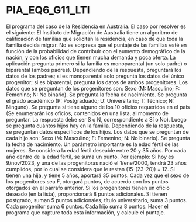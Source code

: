 # PIA_EQ6_G11_LTI
El programa del caso de la Residencia en Australia.
El caso por resolver es el siguiente:
El Instituto de Migración de Australia tiene un algoritmo de calificación de familias que solicitan la residencia, en caso de que toda la familia decida migrar. No es sorpresa que el puntaje de las familias esté en función de la probabilidad de contribuir con el aumento demográfico de la nación, y con los oficios que tienen mucha demanda y poca oferta.
La aplicación pregunta primero si la familia es monoparental (un solo padre) o biparental (ambos padres). Dependiendo de la respuesta, preguntará los datos de los padres; si es monoparental solo pregunta los datos del único progenitor; si es biparental, pregunta los datos de ambos progenitores.
Los datos que se preguntan de los progenitores son: Sexo (M: Masculino; F: Femenino; N: No binario). Se pregunta la fecha de nacimiento. Se pregunta el grado académico (P: Postgraduado; U: Universitario; T: Técnico; N: Ninguno). Se pregunta si tiene alguno de los 10 oficios requeridos en el país (Se enumerarán los oficios, contenidos en una lista, al momento de preguntar. La respuesta debe ser S o N, correspondiente a Sí o No).
Luego se pregunta cuántos hijos hay en la familia. Dependiendo de la respuesta, se preguntan datos específicos de los hijos.
Los datos que se preguntan de cada hijo son: Sexo (M: Masculino; F: Femenino; N: No binario). Se pregunta la fecha de nacimiento.
Un parámetro importante es la edad fértil de las mujeres. Se considera la edad fértil deseable entre 20 y 35 años. Por cada año dentro de la edad fértil, se suma un punto. Por ejemplo: Si hoy es 9/nov/2023, y una de las progenitoras nació el 1/ene/2000, tendrá 23 años cumplidos, por lo cual se considera que le restan (15-(23-20)) = 12. Si tienen una hija, y tiene 5 años, aportará 35 puntos.
Cada vez que el sexo de los progenitores sea F, otorgará puntos, de acuerdo con los puntos otorgados en el párrafo anterior.
Si los progenitores tienen un oficio deseado (en la lista), proporcionará 8 puntos adicionales. Si tienen postgrado, suman 5 puntos adicionales; título universitario, suma 3 puntos.
Cada progenitor suma 6 puntos. Cada hijo suma 8 puntos.
Hacer el programa que capture toda esta información, y calcule el puntaje.
